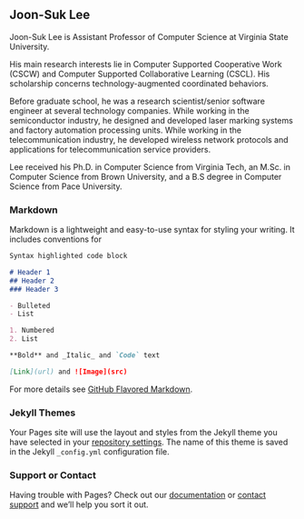 ## Joon-Suk Lee

Joon-Suk Lee is Assistant Professor of Computer Science at Virginia State University.

His main research interests lie in Computer Supported Cooperative Work (CSCW) and Computer Supported Collaborative Learning (CSCL). His scholarship concerns technology-augmented coordinated behaviors.

Before graduate school, he was a research scientist/senior software engineer at several technology companies. While working in the semiconductor industry, he designed and developed laser marking systems and factory automation processing units. While working in the telecommunication industry, he developed wireless network protocols and applications for telecommunication service providers.

Lee received his Ph.D. in Computer Science from Virginia Tech, an M.Sc. in Computer Science from Brown University, and a B.S degree in Computer Science from Pace University. 

### Markdown

Markdown is a lightweight and easy-to-use syntax for styling your writing. It includes conventions for

```markdown
Syntax highlighted code block

# Header 1
## Header 2
### Header 3

- Bulleted
- List

1. Numbered
2. List

**Bold** and _Italic_ and `Code` text

[Link](url) and ![Image](src)
```

For more details see [GitHub Flavored Markdown](https://guides.github.com/features/mastering-markdown/).

### Jekyll Themes

Your Pages site will use the layout and styles from the Jekyll theme you have selected in your [repository settings](https://github.com/dolomite00/dolomite00.github.io/settings). The name of this theme is saved in the Jekyll `_config.yml` configuration file.

### Support or Contact

Having trouble with Pages? Check out our [documentation](https://help.github.com/categories/github-pages-basics/) or [contact support](https://github.com/contact) and we’ll help you sort it out.
